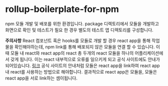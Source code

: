 # rollup-boilerplate-for-npm

npm 모듈 개발 및 배포를 위한 환경입니다.
package 디렉토리에서 모듈을 개발하고 화면으로 확인 및 테스트가 필요 한 경우 별도의 테스트 앱 디렉토리를 구성합니다.


**주의사항**
React 컴포넌트 혹은 hooks를 모듈로 개발 할 경우 react app을 통해 작업물을 확인해야하는데, npm link를 통해 배포되지 않은 모듈을 연결 할 수 있습니다.
이 때 모듈 내 react와  react app의 react 총 두개의 react 모듈을 하나의 어플리케이션에서 갖게 됩니다. 
이는 react 내부적으로 오류를 일으키게 되고 공식 사이트에도 안내가 되어있습니다. [링크](https://ko.reactjs.org/warnings/invalid-hook-call-warning.html#duplicate-react])
공식 사이트의 안내처럼 모듈은 react app을 link하여 react app내 react를 사용하는 방법으로 해야합니다.
결과적으로  react app은 모듈을, 모듈은 react app을 서로 link하는 셈이됩니다.
